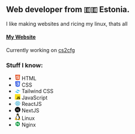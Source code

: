 ## Web developer from 🇪🇪 Estonia.

I like making websites and ricing my linux, thats all

#### [My Website](https://www.domitori.xyz/)
Currently working on [cs2cfg](cs2cfg.com)

### Stuff I know:  
* <img src="https://raw.githubusercontent.com/dom1torii/dom1torii/main/html.svg" width="15px"> HTML  
* <img src="https://raw.githubusercontent.com/dom1torii/dom1torii/main/css.svg" width="15px"> CSS
* <img src="https://raw.githubusercontent.com/dom1torii/dom1torii/main/tailwind.svg" width="15px"> Tailwind CSS   
* <img src="https://raw.githubusercontent.com/dom1torii/dom1torii/main/javascript.svg" width="15px"> JavaScript  
* <img src="https://raw.githubusercontent.com/dom1torii/dom1torii/main/react.svg" width="15px"> ReactJS
* <img src="https://raw.githubusercontent.com/dom1torii/dom1torii/main/nextjs.svg" width="15px"> NextJS
* <img src="https://raw.githubusercontent.com/dom1torii/dom1torii/main/tux.svg" width="15px"> Linux
* <img src="https://raw.githubusercontent.com/dom1torii/dom1torii/main/nginx.svg" width="15px"> Nginx

